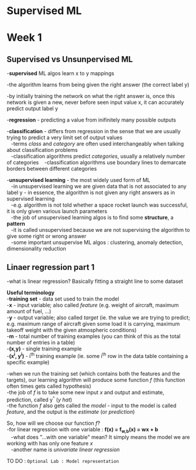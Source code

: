 # Supervised ML  

# Week 1  
## Supervised vs Unsunpervised ML
-**supervised** ML algos learn x to y mappings  
  
-the algorithm learns from being given the right answer (the correct label y)  
  
-by initially training the network on what the right answer is, once this network is given a new, never before seen input value x, it can accurately predict output label y  
  
-**regression** - predicting a value from inifinitely many possible outputs  
  
-**classification** - differs from regression in the sense that we are usually trying to predict a very limit set of output values  
&nbsp;&nbsp;&nbsp;-terms *class* and *category* are often used interchangeably when talking about classification problems  
&nbsp;&nbsp;&nbsp;-classification algorithms predict *categories*, usually a relatively number of categories
&nbsp;&nbsp;&nbsp;-classification algorithms use boundary lines to demarcate borders between different categories  
  
-**unsupervised learning** - the most widely used form of ML  
&nbsp;&nbsp;&nbsp;-in unsupervised learning we are given data that is not associated to any label y - in essence, the algorithm is not given any right answers as in supervised learning  
&nbsp;&nbsp;&nbsp;-e.g. algorithm is not told whether a space rocket launch was successful, it is only given various launch parameters  
&nbsp;&nbsp;&nbsp;-the job of unsupervised learning algos is to find some **structure**, a **pattern**  
&nbsp;&nbsp;&nbsp;-it is called unsupervised because we are not supervising the algorithm to give some right or wrong answer  
&nbsp;&nbsp;&nbsp;-some important unsupervise ML algos : clustering, anomaly detection, dimensionality reduction  
  
## Linaer regression part 1  
-what is linear regression? Basically fitting a straight line to some dataset  
  
**Useful terminology**  
-**training set** - data set used to train the model  
-**x** - input variable; also called *feature* (e.g. weight of aircraft, maximum amount of fuel, ...)  
-**y** - output variable; also called *target* (ie. the value we are trying to predict; e.g. maximum range of aircraft given some load it is carrying, maximum takeoff weight with the given atmospheric conditions)  
-**m** - total number of training examples (you can think of this as the total number of entries in a table)  
-**(x,y)** - single training example  
-**(x<sup>i</sup>, y<sup>i</sup>)** - i<sup>th</sup> training example (ie. some i<sup>th</sup> row in the data table containing a specific example)  
  
-when we run the training set (which contains both the features and the targets), our learning algorithm will produce some function *f* (this function often times gets called hypothesis)  
-the job of *f* is to take some new input *x* and output and estimate, prediction, called y<sup>^</sup> (*y hat*)  
-the function *f* also gets called the *model* - input to the model is called *feature*, and the output is the *estimate* (or *prediction*)  
  
So, how will we choose our function *f*?  
-for linear regression with one variable : **f(x) = f<sub>w,b</sub>(x) = wx + b**  
&nbsp;&nbsp;&nbsp;-what does "...with one variable" mean? It simply means the model we are working with has only one feature *x*  
&nbsp;&nbsp;&nbsp;-another name is *univariate linear regression*  

TO DO : `Optional Lab : Model representation`